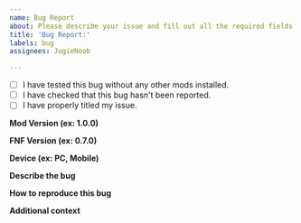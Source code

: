 ```yaml
---
name: Bug Report
about: Please describe your issue and fill out all the required fields.
title: 'Bug Report:'
labels: bug
assignees: JugieNoob

---
```


- [ ] I have tested this bug without any other mods installed.
- [ ] I have checked that this bug hasn't been reported.
- [ ] I have properly titled my issue.

**Mod Version (ex: 1.0.0)**


**FNF Version (ex: 0.7.0)**


**Device (ex: PC, Mobile)**


**Describe the bug**


**How to reproduce this bug**



**Additional context**
